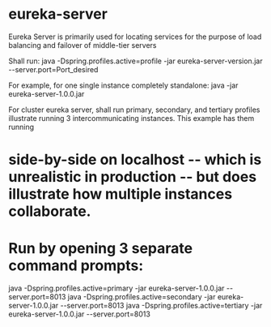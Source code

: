 # eureka-server
Eureka Server is primarily used  for locating services for the purpose of load balancing and failover of middle-tier servers

Shall run:
java -Dspring.profiles.active=profile -jar eureka-server-version.jar --server.port=Port_desired

For example, for one single instance completely standalone:
java -jar eureka-server-1.0.0.jar

For cluster eureka server, shall run primary, secondary, and tertiary profiles illustrate running 3 intercommunicating instances.  This example has them running
# side-by-side on localhost -- which is unrealistic in production -- but does illustrate how multiple instances collaborate.
# Run by opening 3 separate command prompts:

java -Dspring.profiles.active=primary -jar eureka-server-1.0.0.jar --server.port=8013
java -Dspring.profiles.active=secondary -jar eureka-server-1.0.0.jar --server.port=8013
java -Dspring.profiles.active=tertiary -jar eureka-server-1.0.0.jar --server.port=8013


